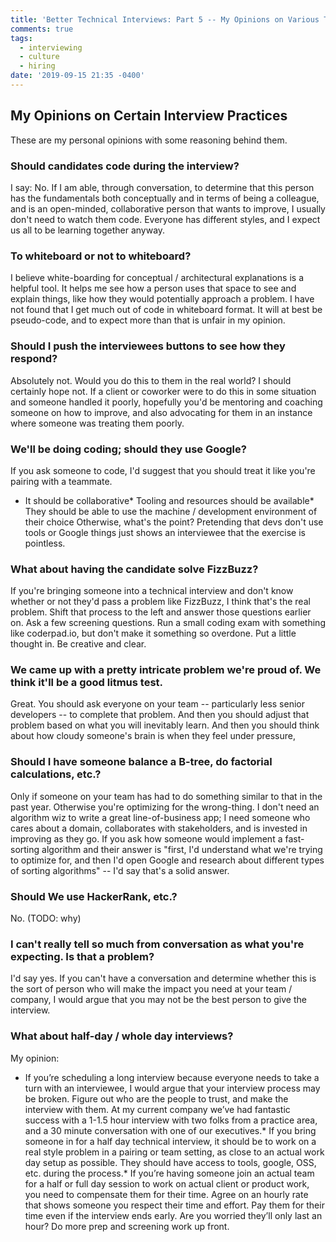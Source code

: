 ```yaml
---
title: 'Better Technical Interviews: Part 5 -- My Opinions on Various Techniques'
comments: true
tags:
  - interviewing
  - culture
  - hiring
date: '2019-09-15 21:35 -0400'
---
```

## My Opinions on Certain Interview Practices
These are my personal opinions with some reasoning behind them.
### Should candidates code during the interview?
I say: No. If I am able, through conversation, to determine that this person has the fundamentals both conceptually and in terms of being a colleague, and is an open-minded, collaborative person that wants to improve, I usually don't need to watch them code. Everyone has different styles, and I expect us all to be learning together anyway.
### To whiteboard or not to whiteboard?
I believe white-boarding for conceptual / architectural explanations is a helpful tool. It helps me see how a person uses that space to see and explain things, like how they would potentially approach a problem. 
I have not found that I get much out of code in whiteboard format. It will at best be pseudo-code, and to expect more than that is unfair in my opinion.
### Should I push the interviewees buttons to see how they respond?
Absolutely not. Would you do this to them in the real world? I should certainly hope not. If a client or coworker were to do this in some situation and someone handled it poorly, hopefully you'd be mentoring and coaching someone on how to improve, and also advocating for them in an instance where someone was treating them poorly.
### We'll be doing coding; should they use Google?
If you ask someone to code, I'd suggest that you should treat it like you're pairing with a teammate. 
* It should be collaborative* Tooling and resources should be available* They should be able to use the machine / development environment of their choice
Otherwise, what's the point? Pretending that devs don't use tools or Google things just shows an interviewee that the exercise is pointless.
### What about having the candidate solve FizzBuzz?
If you're bringing someone into a technical interview and don't know whether or not they'd pass a problem like FizzBuzz, I think that's the real problem. 
Shift that process to the left and answer those questions earlier on. Ask a few screening questions. Run a small coding exam with something like coderpad.io, but don't make it something so overdone. Put a little thought in. Be creative and clear.
### We came up with a pretty intricate problem we're proud of. We think it'll be a good litmus test.
Great. You should ask everyone on your team -- particularly less senior developers -- to complete that problem. And then you should adjust that problem based on what you will inevitably learn. And then you should think about how cloudy someone's brain is when they feel under pressure, 
### Should I have someone balance a B-tree, do factorial calculations, etc.?
Only if someone on your team has had to do something similar to that in the past year. 
Otherwise you're optimizing for the wrong-thing. I don't need an algorithm wiz to write a great line-of-business app; I need someone who cares about a domain, collaborates with stakeholders, and is invested in improving as they go.
If you ask how someone would implement a fast-sorting algorithm and their answer is "first, I'd understand what we're trying to optimize for, and then I'd open Google and research about different types of sorting algorithms" -- I'd say that's a solid answer. 
### Should We use HackerRank, etc.?
No. (TODO: why)
### I can't really tell so much from conversation as what you're expecting. Is that a problem?
I'd say yes. If you can't have a conversation and determine whether this is the sort of person who will make the impact you need at your team / company, I would argue that you may not be the best person to give the interview.
### What about half-day / whole day interviews?
My opinion:
* If you’re scheduling a long interview because everyone needs to take a turn with an interviewee, I would argue that your interview process may be broken. Figure out who are the people to trust, and make the interview with them. At my current company we’ve had fantastic success with a 1-1.5 hour interview with two folks from a practice area, and a 30 minute conversation with one of our executives.* If you bring someone in for a half day technical interview, it should be to work on a real style problem in a pairing or team setting, as close to an actual work day setup as possible. They should have access to tools, google, OSS, etc. during the process.* If you’re having someone join an actual team for a half or full day session to work on actual client or product work, you need to compensate them for their time. Agree on an hourly rate that shows someone you respect their time and effort. Pay them for their time even if the interview ends early. Are you worried they’ll only last an hour? Do more prep and screening work up front.

